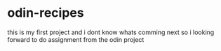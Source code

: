 # odin-recipes

this is my first project and i dont know whats comming next so i looking forward to do assignment from the odin project